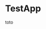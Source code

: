 # TestApp

<!DOCTYPE html>
<html>
<head>
    <meta charset="utf-8" />
    <title></title>
</head>
<body>
    toto
</body>
</html>
